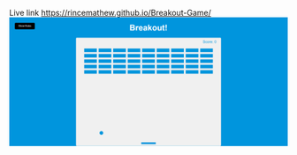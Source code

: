 Live link https://rincemathew.github.io/Breakout-Game/
![alt text](https://github.com/rincemathew/Breakout-Game/blob/master/screenshot.png?raw=true)
